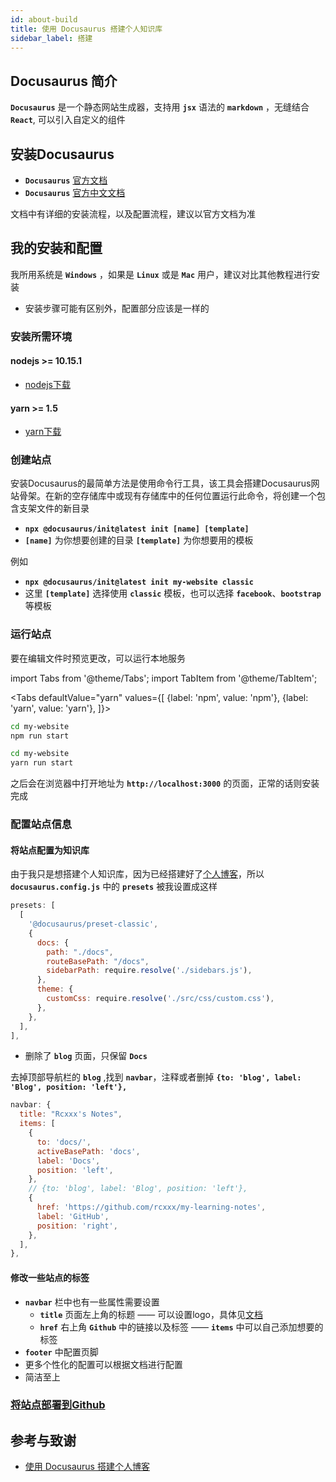```yaml
---
id: about-build
title: 使用 Docusaurus 搭建个人知识库
sidebar_label: 搭建
---
```

## Docusaurus 简介
**`Docusaurus`** 是一个静态网站生成器，支持用 **`jsx`** 语法的 **`markdown`** ，无缝结合 **`React`**, 可以引入自定义的组件

## 安装Docusaurus
- **`Docusaurus`** [官方文档](https://v2.docusaurus.io/docs/)
- **`Docusaurus`** [官方中文文档](https://www.docusaurus.cn/docs/)

文档中有详细的安装流程，以及配置流程，建议以官方文档为准

## 我的安装和配置
我所用系统是 **`Windows`** ，如果是 **`Linux`** 或是 **`Mac`** 用户，建议对比其他教程进行安装
- 安装步骤可能有区别外，配置部分应该是一样的
### 安装所需环境
#### nodejs >= 10.15.1
- [nodejs下载](https://nodejs.org/en/download/)
#### yarn >= 1.5
- [yarn下载](https://classic.yarnpkg.com/en/)

### 创建站点
安装Docusaurus的最简单方法是使用命令行工具，该工具会搭建Docusaurus网站骨架。在新的空存储库中或现有存储库中的任何位置运行此命令，将创建一个包含支架文件的新目录
- **`npx @docusaurus/init@latest init [name] [template]`**
- **`[name]`** 为你想要创建的目录 **`[template]`** 为你想要用的模板

例如
- **`npx @docusaurus/init@latest init my-website classic`**
- 这里 **`[template]`** 选择使用 **`classic`** 模板，也可以选择 **`facebook`**、**`bootstrap`** 等模板

### 运行站点
要在编辑文件时预览更改，可以运行本地服务

import Tabs from '@theme/Tabs';
import TabItem from '@theme/TabItem';

<Tabs
  defaultValue="yarn"
  values={[
      {label: 'npm', value: 'npm'},
      {label: 'yarn', value: 'yarn'},
  ]}>
  <TabItem value="npm">

  ``` bash
  cd my-website
  npm run start
  ```
  </TabItem>
  <TabItem value="yarn">

  ``` bash
  cd my-website
  yarn run start
  ```
  </TabItem>
</Tabs>

之后会在浏览器中打开地址为 **`http://localhost:3000`** 的页面，正常的话则安装完成

### 配置站点信息
#### 将站点配置为知识库
由于我只是想搭建个人知识库，因为已经搭建好了[个人博客](https://sinnammanyo.cn/)，所以 **`docusaurus.config.js`** 中的 **`presets`** 被我设置成这样
  ``` js title="docusaurus.config.js"
  presets: [
    [
      '@docusaurus/preset-classic',
      {
        docs: {
          path: "./docs",
          routeBasePath: "/docs",
          sidebarPath: require.resolve('./sidebars.js'),
        },
        theme: {
          customCss: require.resolve('./src/css/custom.css'),
        },
      },
    ],
  ],
  ```
- 删除了 **`blog`** 页面，只保留 **`Docs`**

去掉顶部导航栏的 **`blog`** ,找到 **`navbar`**，注释或者删掉 **`{to: 'blog', label: 'Blog', position: 'left'},`**
  ``` js title="docusaurus.config.js" {10}
  navbar: {
    title: "Rcxxx's Notes",
    items: [
      {
        to: 'docs/',
        activeBasePath: 'docs',
        label: 'Docs',
        position: 'left',
      },
      // {to: 'blog', label: 'Blog', position: 'left'},
      {
        href: 'https://github.com/rcxxx/my-learning-notes',
        label: 'GitHub',
        position: 'right',
      },
    ],
  },
  ```

#### 修改一些站点的标签
- **`navbar`** 栏中也有一些属性需要设置
  - **`title`** 页面左上角的标题 —— 可以设置logo，具体见[文档](https://v2.docusaurus.io/docs/theme-classic)
  - **`href`** 右上角 **`Github`** 中的链接以及标签 —— **`items`** 中可以自己添加想要的标签
- **`footer`** 中配置页脚
- 更多个性化的配置可以根据文档进行配置
- 简洁至上

### [将站点部署到Github](https://sinnammanyo.cn/WikiByRcxxx/docs/about-deploy)

## 参考与致谢
- [使用 Docusaurus 搭建个人博客](https://www.zxuqian.cn/deploy-a-docusaurus-site)

